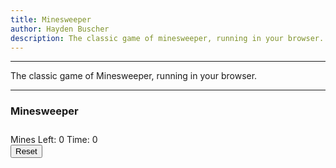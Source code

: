 ```yaml
---
title: Minesweeper
author: Hayden Buscher
description: The classic game of minesweeper, running in your browser.
---
```




<div class="border header">
<hr>
<p>The classic game of Minesweeper, running in your browser.
</p>
<hr>
</div>  

### Minesweeper  
<canvas id="myCanvas" class="margins" width="401" height="401" style="background-color:gray"></canvas> 
<div style="padding-top:10px"> 
<p style="display:inline">Mines Left: <span id='mineDisp'>0</span></p>
<p style="display:inline">Time: <span id='timeDisp'>0</span></p>
</div>
<button type="button" onclick=reset()>Reset</button>

<body oncontextmenu="return false;">
<script type="text/javascript" src='js/mines/mines.js'></script>
